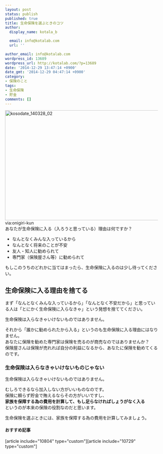 ```yaml
---
layout: post
status: publish
published: true
title: 生命保険を選ぶときのコツ
author:
  display_name: kotala_b

  email: info@kotalab.com
  url: ''

author_email: info@kotalab.com
wordpress_id: 13689
wordpress_url: http://kotalab.com/?p=13689
date: '2014-12-29 13:47:14 +0900'
date_gmt: '2014-12-29 04:47:14 +0900'
category:
- 保険のこと
tags:
- 生命保険
- 貯金
comments: []
---
```

<p><img src="http://kotalab.com/wp-content/uploads/kosodate_140328_02-546x363.jpg" alt="kosodate_140328_02" width="546" height="363" class="aligncenter size-large wp-image-11277" /><br />
<span class="ss">via:onigiri-kun</span><br />
あなたが生命保険に入る（入ろうと思っている）理由は何ですか？</p>
<ul>
<li>なんとなくみんな入っているから</li>
<li>なんとなく将来のことが不安</li>
<li>友人・知人に勧められて</li>
<li>専門家（保険屋さん等）に勧められて</li>
</ul>
<p>もしこのうちのどれかに当てはまったら、生命保険に入るのは少し待ってください。<br />
<!--more--></p>
<h2>生命保険に入る理由を捨てる</h2>
<p>まず「なんとなくみんな入っているから」「なんとなく不安だから」と思っている人は「とにかく生命保険に入らなきゃ」という発想を捨ててください。</p>
<p>生命保険は入らなきゃいけないものではありません。</p>
<p>それから「誰かに勧められたから入る」というのも生命保険に入る理由にはなりません。<br />
あなたに保険を勧めた専門家は保険を売るのが商売なのではありませんか？<br />
保険屋さんは保険が売れれば自分の利益になるから、あなたに保険を勧めてくるのです。</p>
<h3>生命保険は入らなきゃいけないものじゃない</h3>
<p>生命保険は入らなきゃいけないものではありません。</p>
<p>むしろできるなら加入しない方がいいものなのです。<br />
保険に頼らず貯金で賄えるならその方がいいですし、<br />
<strong>家族を保障する為の費用を計算して、もし足らなければしょうがなく入る</strong><br />
というのが本来の保険の役割なのだと思います。</p>
<p>生命保険を選ぶときには、家族を保障する為の費用を計算してみましょう。</p>
<h4 class="rel">おすすめ記事</h4>
<p>[article include="10804" type="custom"][article include="10729" type="custom"]</p>
<div class="clear"></div>
